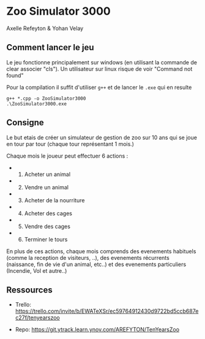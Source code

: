 #  Zoo Simulator 3000
Axelle Refeyton & Yohan Velay

## Comment lancer le jeu

Le jeu fonctionne principalement sur windows (en utilisant la commande de clear associer "cls").
Un utilisateur sur linux risque de voir "Command not found" 

Pour la compilation il suffit d'utiliser `g++` et de lancer le `.exe` qui en resulte

```
g++ *.cpp -o ZooSimulator3000
.\ZooSimulator3000.exe
```

## Consigne

Le but etais de créer un simulateur de gestion de zoo sur 10 ans qui se joue en tour par tour (chaque tour représentant 1 mois.)

Chaque mois le joueur peut effectuer 6 actions :
- 1. Acheter un animal
- 2. Vendre un animal
- 3. Acheter de la nourriture
- 4. Acheter des cages
- 5. Vendre des cages
- 6. Terminer le tours

En plus de ces actions, chaque mois comprends des evenements habituels (comme la reception de visiteurs, ..), des evenements récurrents (naissance, fin de vie d'un animal, etc..) et des evenements particuliers (Incendie, Vol et autre..)

## Ressources

- Trello: https://trello.com/invite/b/EWATeXSr/ec59764912430d9722bd5ccb687ec27f/tenyearszoo

- Repo: https://git.ytrack.learn.ynov.com/AREFYTON/TenYearsZoo

